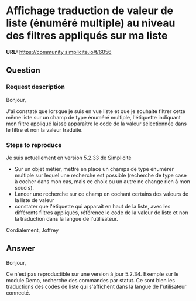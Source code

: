 # Affichage traduction de valeur de liste (énuméré multiple) au niveau des filtres appliqués sur ma liste

**URL:** https://community.simplicite.io/t/6056

## Question
### Request description

Bonjour,

J'ai constaté que lorsque je suis en vue liste et que je souhaite filtrer cette même liste sur un champ de type énuméré multiple, l'étiquette indiquant mon filtre appliqué laisse apparaître le code de la valeur sélectionnée dans le filtre et non la valeur traduite. 

### Steps to reproduce

Je suis actuellement en version 5.2.33 de Simplicité

- Sur un objet métier, mettre en place un champs de type énumérer multiple sur lequel une recherche est possible (recherche de type case à cocher dans mon cas, mais ce choix ou un autre ne change rien à mon soucis).
- Lancer une recherche sur ce champ en cochant certains des valeurs de la liste de valeur
- constater que l'étiquette qui apparait en haut de la liste, avec les différents filtres appliqués, référence le code de la valeur de liste et non la traduction dans la langue de l'utilisateur.

Cordialement, 
Joffrey

## Answer
Bonjour, 

Ce n'est pas reproductible sur une version à jour 5.2.34.
Exemple sur le module Demo, recherche des commandes par statut. 
Ce sont bien les traductions des codes de liste qui s'affichent dans la langue de l'utilisateur connecté.
